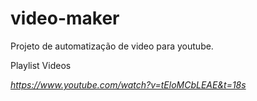 # video-maker
Projeto de automatização de video para youtube.

  Playlist Videos

*https://www.youtube.com/watch?v=tEloMCbLEAE&t=18s*
